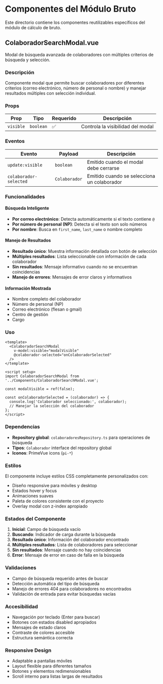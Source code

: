 # Componentes del Módulo Bruto

Este directorio contiene los componentes reutilizables específicos del módulo de cálculo de bruto.

## ColaboradorSearchModal.vue

Modal de búsqueda avanzada de colaboradores con múltiples criterios de búsqueda y selección.

### Descripción

Componente modal que permite buscar colaboradores por diferentes criterios (correo electrónico, número de personal o nombre) y manejar resultados múltiples con selección individual.

### Props

| Prop | Tipo | Requerido | Descripción |
|------|------|-----------|-------------|
| `visible` | `boolean` | ✅ | Controla la visibilidad del modal |

### Eventos

| Evento | Payload | Descripción |
|--------|---------|-------------|
| `update:visible` | `boolean` | Emitido cuando el modal debe cerrarse |
| `colaborador-selected` | `Colaborador` | Emitido cuando se selecciona un colaborador |

### Funcionalidades

#### Búsqueda Inteligente
- **Por correo electrónico**: Detecta automáticamente si el texto contiene `@`
- **Por número de personal (NP)**: Detecta si el texto son solo números
- **Por nombre**: Busca en `first_name`, `last_name` o nombre completo

#### Manejo de Resultados
- **Resultado único**: Muestra información detallada con botón de selección
- **Múltiples resultados**: Lista seleccionable con información de cada colaborador
- **Sin resultados**: Mensaje informativo cuando no se encuentran coincidencias
- **Manejo de errores**: Mensajes de error claros y informativos

#### Información Mostrada
- Nombre completo del colaborador
- Número de personal (NP)
- Correo electrónico (flesan o gmail)
- Centro de gestión
- Cargo

### Uso

```vue
<template>
  <ColaboradorSearchModal
    v-model:visible="modalVisible"
    @colaborador-selected="onColaboradorSelected"
  />
</template>

<script setup>
import ColaboradorSearchModal from '../Components/ColaboradorSearchModal.vue';

const modalVisible = ref(false);

const onColaboradorSelected = (colaborador) => {
  console.log('Colaborador seleccionado:', colaborador);
  // Manejar la selección del colaborador
};
</script>
```

### Dependencias

- **Repository global**: `colaboradoresRepository.ts` para operaciones de búsqueda
- **Tipos**: `Colaborador` interface del repository global
- **Iconos**: PrimeVue icons (`pi-*`)

### Estilos

El componente incluye estilos CSS completamente personalizados con:
- Diseño responsive para móviles y desktop
- Estados hover y focus
- Animaciones suaves
- Paleta de colores consistente con el proyecto
- Overlay modal con z-index apropiado

### Estados del Componente

1. **Inicial**: Campo de búsqueda vacío
2. **Buscando**: Indicador de carga durante la búsqueda
3. **Resultado único**: Información del colaborador encontrado
4. **Múltiples resultados**: Lista de colaboradores para seleccionar
5. **Sin resultados**: Mensaje cuando no hay coincidencias
6. **Error**: Mensaje de error en caso de falla en la búsqueda

### Validaciones

- Campo de búsqueda requerido antes de buscar
- Detección automática del tipo de búsqueda
- Manejo de errores 404 para colaboradores no encontrados
- Validación de entrada para evitar búsquedas vacías

### Accesibilidad

- Navegación por teclado (Enter para buscar)
- Botones con estados disabled apropiados
- Mensajes de estado claros
- Contraste de colores accesible
- Estructura semántica correcta

### Responsive Design

- Adaptable a pantallas móviles
- Layout flexible para diferentes tamaños
- Botones y elementos redimensionables
- Scroll interno para listas largas de resultados
